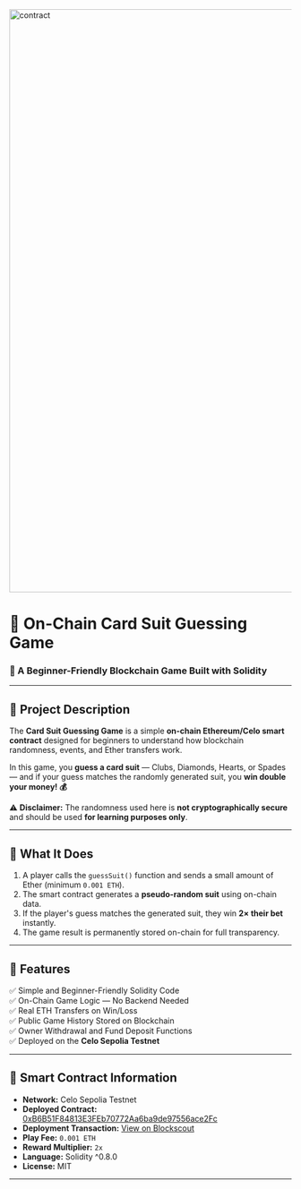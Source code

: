 <img width="1635" height="1042" alt="contract" src="https://github.com/user-attachments/assets/15db11d7-77fb-4262-bc62-e540716772d8" />

# 🎴 On-Chain Card Suit Guessing Game  

### 🧠 A Beginner-Friendly Blockchain Game Built with Solidity  

---

## 🧩 **Project Description**

The **Card Suit Guessing Game** is a simple **on-chain Ethereum/Celo smart contract** designed for beginners to understand how blockchain randomness, events, and Ether transfers work.  

In this game, you **guess a card suit** — Clubs, Diamonds, Hearts, or Spades — and if your guess matches the randomly generated suit, you **win double your money! 💰**

⚠️ **Disclaimer:** The randomness used here is **not cryptographically secure** and should be used **for learning purposes only**.

---

## 🚀 **What It Does**

1. A player calls the `guessSuit()` function and sends a small amount of Ether (minimum `0.001 ETH`).  
2. The smart contract generates a **pseudo-random suit** using on-chain data.  
3. If the player's guess matches the generated suit, they win **2× their bet** instantly.  
4. The game result is permanently stored on-chain for full transparency.  

---

## 🌟 **Features**

✅ Simple and Beginner-Friendly Solidity Code  
✅ On-Chain Game Logic — No Backend Needed  
✅ Real ETH Transfers on Win/Loss  
✅ Public Game History Stored on Blockchain  
✅ Owner Withdrawal and Fund Deposit Functions  
✅ Deployed on the **Celo Sepolia Testnet**

---

## 🧱 **Smart Contract Information**

- **Network:** Celo Sepolia Testnet  
- **Deployed Contract:** [0xB6B51F84813E3FEb70772Aa6ba9de97556ace2Fc](https://celo-sepolia.blockscout.com/address/0xB6B51F84813E3FEb70772Aa6ba9de97556ace2Fc)  
- **Deployment Transaction:** [View on Blockscout](https://celo-sepolia.blockscout.com/tx/0x3067757d0beb26ee13bfd88c2fad8d78e0a5842caee6bdb8ce2210ac89370ea8)  
- **Play Fee:** `0.001 ETH`  
- **Reward Multiplier:** `2x`  
- **Language:** Solidity ^0.8.0  
- **License:** MIT  

---



